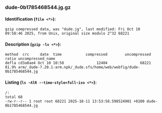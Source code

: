 ### dude-0b1785468544.jg.gz
#### Identification (`file <*>`):
```
gzip compressed data, was "dude.jg", last modified: Fri Oct 10 09:58:46 2025, from Unix, original size modulo 2^32 68221
```
#### Description (`gzip -lv <*>`):
```
method  crc     date  time           compressed        uncompressed  ratio uncompressed_name
defla cd3a8ae4 Oct 10 10:58               12404               68221  81.9% arm/_dude-7.20.1-arm.npk/_dude.sfs/home/web/webfig/dude-0b1785468544.jg
```
#### Listing (`ls -AlR --time-style=full-iso <*>`):
```
/:
total 68
-rw-r--r-- 1 root root 68221 2025-10-11 13:53:58.598524901 +0100 dude-0b1785468544.jg
```

